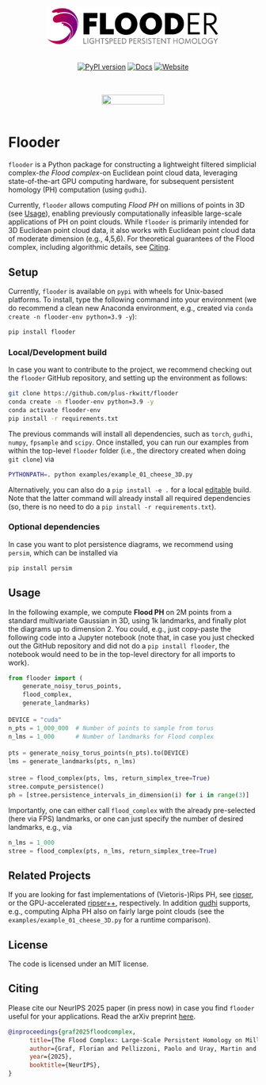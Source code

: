 

<div align="center">

<img src="logos/logo.png" width=70% height=70%>
</div>

<br>

<div align="center">
  
[![PyPI version](https://img.shields.io/pypi/v/cellpick.svg?logo=pypi)](https://pypi.org/project/flooder/1.0rc6/)
[![Docs](https://img.shields.io/badge/docs-latest-blue?logo=readthedocs)](https://plus-rkwitt.github.io/flooder/)
[![Website](https://img.shields.io/badge/paper-NeurIPS'25-44cc11?logo=google-chrome)](https://arxiv.org/abs/2509.22432)
</div>

<br>

<br>

<div align="center">

<img src="logos/animation.gif" width=50% height=50%>
</div>

<br>

# Flooder

`flooder` is a Python package for constructing a lightweight filtered simplicial complex-*the Flood complex*-on Euclidean point cloud data, leveraging state-of-the-art GPU computing hardware, for subsequent persistent homology (PH) computation (using `gudhi`).

Currently, `flooder` allows computing *Flood PH* on millions of points in 3D (see [Usage](#usage)), enabling previously computationally infeasible large-scale applications of PH on point clouds. While `flooder` is primarily intended for 3D Euclidean point cloud data, it also works with Euclidean point cloud data of moderate dimension (e.g., 4,5,6). For theoretical guarantees of the Flood complex, including algorithmic details, see [Citing](#citing).


## Setup

Currently, `flooder` is available on `pypi` with wheels for Unix-based platforms. To install, type the following command into your environment (we do recommend a clean new Anaconda environment, e.g., created via `conda create -n flooder-env python=3.9 -y`):

```bash
pip install flooder
```

### Local/Development build

In case you want to contribute to the project, we recommend checking out the `flooder` GitHub repository, and setting up the environment as follows:

```bash
git clone https://github.com/plus-rkwitt/flooder
conda create -n flooder-env python=3.9 -y
conda activate flooder-env
pip install -r requirements.txt
```

The previous commands will install all dependencies, such as `torch`, `gudhi`, `numpy`, `fpsample` and `scipy`. Once installed, you can run our examples from within the top-level `flooder` folder (i.e., the directory created when doing `git clone`) via 

```bash
PYTHONPATH=. python examples/example_01_cheese_3D.py
```

Alternatively, you can also do a `pip install -e .` for a local [editable](https://setuptools.pypa.io/en/latest/userguide/development_mode.html) build. Note that the latter command will already install all required dependencies (so, there is no need to do a `pip install -r requirements.txt`).

### Optional dependencies

In case you want to plot persistence diagrams, we recommend using `persim`, which can be installed via

```bash
pip install persim
```

## Usage

In the following example, we compute **Flood PH** on 2M points from a standard multivariate Gaussian in 3D, using 1k landmarks, and finally plot the diagrams up to dimension 2. You could, e.g., just copy-paste the following code into a Jupyter notebook (note that, in case you just checked out the GitHub repository and did not do a `pip install flooder`, the notebook would need to be in the top-level directory for all imports to work).

```python
from flooder import (
    generate_noisy_torus_points, 
    flood_complex, 
    generate_landmarks)

DEVICE = "cuda"
n_pts = 1_000_000  # Number of points to sample from torus
n_lms = 1_000      # Number of landmarks for Flood complex

pts = generate_noisy_torus_points(n_pts).to(DEVICE)
lms = generate_landmarks(pts, n_lms)

stree = flood_complex(pts, lms, return_simplex_tree=True)
stree.compute_persistence()
ph = [stree.persistence_intervals_in_dimension(i) for i in range(3)]
```

Importantly, one can either call `flood_complex` with the already pre-selected
(here via FPS) landmarks, or one can just specify the number of desired landmarks, e.g.,
via

```py linenums="1"
n_lms = 1_000
stree = flood_complex(pts, n_lms, return_simplex_tree=True)
```

## Related Projects

If you are looking for fast implementations of (Vietoris-)Rips PH, see 
[ripser](https://github.com/ripser/ripser), or the GPU-accelerated [ripser++](https://github.com/simonzhang00/ripser-plusplus), respectively. In addition [gudhi](https://pypi.org/project/gudhi/) supports, e.g., computing Alpha PH also on fairly large point clouds (see the `examples/example_01_cheese_3D.py` for a runtime comparison).


## License

The code is licensed under an MIT license.

## Citing

Please cite our NeurIPS 2025 paper (in press now) in case you find `flooder` useful for your applications. Read the arXiv preprint [here](https://arxiv.org/abs/2509.22432).

```bibtex
@inproceedings{graf2025floodcomplex,
      title={The Flood Complex: Large-Scale Persistent Homology on Millions of Points}, 
      author={Graf, Florian and Pellizzoni, Paolo and Uray, Martin and Huber, Stefan and Kwitt, Roland},
      year={2025},
      booktitle={NeurIPS},
}
```





